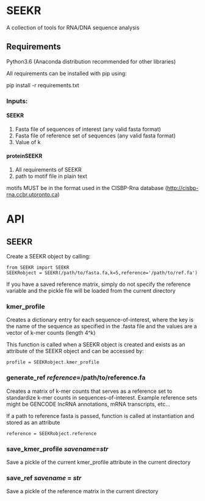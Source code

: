# SEEKR
A collection of tools for RNA/DNA sequence analysis

## Requirements

Python3.6 (Anaconda distribution recommended for other libraries)

All requirements can be installed with pip using:

pip install -r requirements.txt


### Inputs: 

#### SEEKR 

1. Fasta file of sequences of interest (any valid fasta format)
2. Fasta file of reference set of sequences (any valid fasta format)
3. Value of k

#### proteinSEEKR

1. All requirements of SEEKR
2. path to motif file in plain text

motifs MUST be in the format used in the CISBP-Rna database (http://cisbp-rna.ccbr.utoronto.ca) 


# API

## SEEKR

Create a SEEKR object by calling:
```
from SEEKR import SEEKR
SEEKRobject = SEEKR(/path/to/fasta.fa,k=5,reference='/path/to/ref.fa')
```

If you have a saved reference matrix, simply do not specify the reference variable and the pickle file will be loaded from the current directory


### kmer_profile
Creates a dictionary entry for each sequence-of-interest, where the key is the name of the sequence as specified in the .fasta file and the values are a vector of k-mer counts (length 4^k)

This function is called when a SEEKR object is created and exists as an attribute of the SEEKR object and can be accessed by:

```
profile = SEEKRobject.kmer_profile
```

### generate_ref *reference*=/path/to/reference.fa
Creates a matrix of k-mer counts that serves as a reference set to standardize k-mer counts in sequences-of-interest. Example reference sets might be GENCODE lncRNA annotations, mRNA transcripts, etc...

If a path to reference fasta is passed, function is called at instantiation and stored as an attribute

```
reference = SEEKRobject.reference
```

### save_kmer_profile *savename*=*str*
Save a pickle of the current kmer_profile attribute in the current directory

### save_ref *savename* = *str*
Save a pickle of the reference matrix in the current directory
